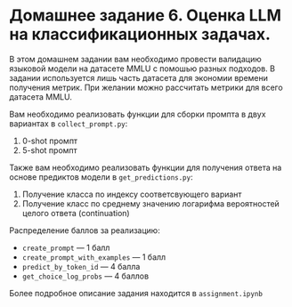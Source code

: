 # Домашнее задание 6. Оценка LLM на классификационных задачах. 

В этом домашнем задании вам необходимо провести валидацию языковой модели на датасете MMLU с помошью разных подходов.
В задании используется лишь часть датасета для экономии времени получения метрик. 
При желании можно рассчитать метрики для всего датасета MMLU.

Вам необходимо реализовать функции для сборки промпта в двух вариантах в `collect_prompt.py`: 
1. 0-shot промпт
2. 5-shot промпт

Также вам необходимо реализовать функции для получения ответа на основе предиктов модели в `get_predictions.py`:
1. Получение класса по индексу соответсвующего вариант
2. Получение класс по среднему значению логарифма вероятностей целого ответа (continuation)

Распределение баллов за реализацию: 
* `create_prompt` — 1 балл
* `create_prompt_with_examples` — 1 балл
* `predict_by_token_id` — 4 балла
* `get_choice_log_probs` — 4 баллов


Более подробное описание задания находится в `assignment.ipynb`
